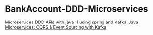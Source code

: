 # BankAccount-DDD-Microservices
Microservices DDD APIs with java 11 using spring and Kafka.
[Java Microservices: CQRS & Event Sourcing with Kafka](https://www.udemy.com/course/java-microservices-cqrs-event-sourcing-with-kafka/)
